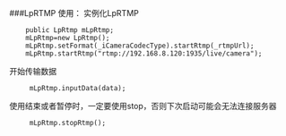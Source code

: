 ###LpRTMP
使用：
实例化LpRTMP

        public LpRtmp mLpRtmp;
        mLpRtmp=new LpRtmp();
        mLpRtmp.setFormat(_iCameraCodecType).startRtmp(_rtmpUrl);
        mLpRtmp.startRtmp("rtmp://192.168.8.120:1935/live/camera");
开始传输数据

 
         mLpRtmp.inputData(data);
  
 使用结束或者暂停时，一定要使用stop，否则下次启动可能会无法连接服务器
 
         mLpRtmp.stopRtmp();

    